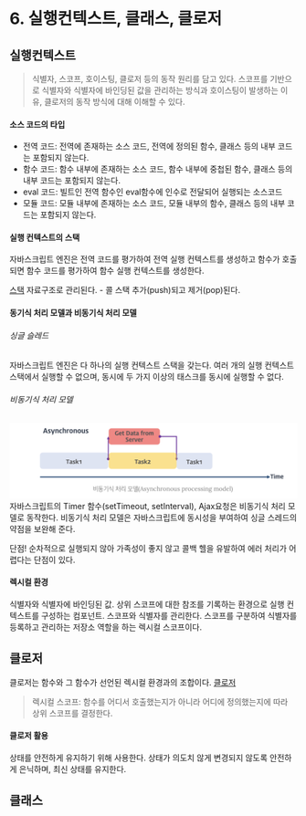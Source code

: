 # 6. 실행컨텍스트, 클래스, 클로저

## 실행컨텍스트

> 식별자, 스코프, 호이스팅, 클로저 등의 동작 원리를 담고 있다.
> 스코프를 기반으로 식별자와 식별자에 바인딩된 값을 관리하는 방식과 호이스팅이 발생하는 이유, 클로저의 동작 방식에 대해 이해할 수 있다.

#### 소스 코드의 타입

- 전역 코드: 전역에 존재하는 소스 코드, 전역에 정의된 함수, 클래스 등의 내부 코드는 포함되지 않는다.
- 함수 코드: 함수 내부에 존재하는 소스 코드, 함수 내부에 중첩된 함수, 클래스 등의 내부 코드는 포함되지 않는다.
- eval 코드: 빌트인 전역 함수인 eval함수에 인수로 전달되어 실행되는 소스코드
- 모듈 코드: 모듈 내부에 존재하는 소스 코드, 모듈 내부의 함수, 클래스 등의 내부 코드는 포함되지 않는다.

#### 실행 컨텍스트의 스택

자바스크립트 엔진은 전역 코드를 평가하여 전역 실행 컨텍스트를 생성하고 함수가 호출되면 함수 코드를 평가하여 함수 실행 컨텍스트를 생성한다.

[스택](https://gmlwjd9405.github.io/2018/08/03/data-structure-stack.html) 자료구조로 관리된다. - 콜 스택
추가(push)되고 제거(pop)된다.

#### 동기식 처리 모델과 비동기식 처리 모델

###### 싱글 슬레드

자바스크립트 엔진은 다 하나의 실행 컨텍스트 스택을 갖는다. 여러 개의 실행 컨텍스트 스택에서 실행할 수 없으며, 동시에 두 가지 이상의 태스크를 동시에 실행할 수 없다.

###### 비동기식 처리 모델

![비동기식 처리 모델](/javascript-0706/1.jpeg)
자바스크립트의 Timer 함수(setTimeout, setInterval), Ajax요청은 비동기식 처리 모델로 동작한다. 비동기식 처리 모델은 자바스크립트에 동시성을 부여하여 싱글 스레드의 약점을 보완해 준다.

단점!
순차적으로 실행되지 않아 가족성이 좋지 않고 콜백 헬을 유발하여 에러 처리가 어렵다는 단점이 있다.

#### 렉시컬 환경

식별자와 식별자에 바인딩된 값.
상위 스코프에 대한 참조를 기록하는 환경으로 실행 컨텍스트를 구성하는 컴포넌트.
스코프와 식별자를 관리한다. 스코프를 구분하여 식별자를 등록하고 관리하는 저장소 역할을 하는 렉시컬 스코프이다.

## 클로저

클로저는 함수와 그 함수가 선언된 렉시컬 환경과의 조합이다.
[클로저](https://developer.mozilla.org/ko/docs/Web/JavaScript/Guide/Closures)

> 렉시컬 스코프: 함수를 어디서 호출했는지가 아니라 어디에 정의했는지에 따라 상위 스코프를 결정한다.

#### 클로저 활용

상태를 안전하게 유지하기 위해 사용한다. 상태가 의도치 않게 변경되지 않도록 안전하게 은닉하며, 최신 상태를 유지한다.

## 클래스
